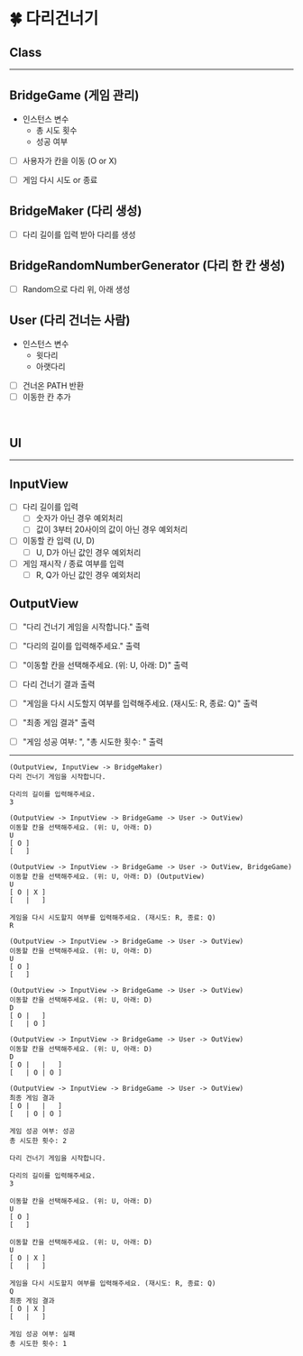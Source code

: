 # 🍀 다리건너기

##  Class

---

## BridgeGame (게임 관리)
- 인스턴스 변수
  - 총 시도 횟수
  - 성공 여부
- [ ] 사용자가 칸을 이동 (O or X)
- [ ] 게임 다시 시도 or 종료

 
## BridgeMaker (다리 생성)
- [ ] 다리 길이를 입력 받아 다리를 생성

## BridgeRandomNumberGenerator (다리 한 칸 생성)
- [ ] Random으로 다리 위, 아래 생성

## User (다리 건너는 사람)
- 인스턴스 변수
  - 윗다리
  - 아랫다리
- [ ] 건너온 PATH 반환
- [ ] 이동한 칸 추가

<br>

## UI

---

## InputView
- [ ] 다리 길이를 입력
  - [ ] 숫자가 아닌 경우 예외처리
  - [ ] 값이 3부터 20사이의 값이 아닌 경우 예외처리
- [ ] 이동할 칸 입력 (U, D)
  - [ ] U, D가 아닌 값인 경우 예외처리
- [ ] 게임 재시작 / 종료 여부를 입력
  - [ ] R, Q가 아닌 값인 경우 예외처리

## OutputView
- [ ] "다리 건너기 게임을 시작합니다." 출력
- [ ] "다리의 길이를 입력해주세요." 출력
- [ ] "이동할 칸을 선택해주세요. (위: U, 아래: D)" 출력
- [ ] 다리 건너기 결과 출력
- [ ] "게임을 다시 시도할지 여부를 입력해주세요. (재시도: R, 종료: Q)" 출력
- [ ] "최종 게임 결과" 출력
- [ ] "게임 성공 여부: ", "총 시도한 횟수: " 출력


---
```
(OutputView, InputView -> BridgeMaker)
다리 건너기 게임을 시작합니다.

다리의 길이를 입력해주세요.
3 

(OutputView -> InputView -> BridgeGame -> User -> OutView)
이동할 칸을 선택해주세요. (위: U, 아래: D) 
U  
[ O ]
[   ]

(OutputView -> InputView -> BridgeGame -> User -> OutView, BridgeGame)
이동할 칸을 선택해주세요. (위: U, 아래: D) (OutputView)
U
[ O | X ]
[   |   ]

게임을 다시 시도할지 여부를 입력해주세요. (재시도: R, 종료: Q)
R

(OutputView -> InputView -> BridgeGame -> User -> OutView)
이동할 칸을 선택해주세요. (위: U, 아래: D)
U
[ O ]
[   ]

(OutputView -> InputView -> BridgeGame -> User -> OutView)
이동할 칸을 선택해주세요. (위: U, 아래: D)
D
[ O |   ]
[   | O ]

(OutputView -> InputView -> BridgeGame -> User -> OutView)
이동할 칸을 선택해주세요. (위: U, 아래: D)
D
[ O |   |   ]
[   | O | O ]

(OutputView -> InputView -> BridgeGame -> User -> OutView)
최종 게임 결과
[ O |   |   ]
[   | O | O ]

게임 성공 여부: 성공
총 시도한 횟수: 2
```

```
다리 건너기 게임을 시작합니다.

다리의 길이를 입력해주세요.
3

이동할 칸을 선택해주세요. (위: U, 아래: D)
U
[ O ]
[   ]

이동할 칸을 선택해주세요. (위: U, 아래: D)
U
[ O | X ]
[   |   ]

게임을 다시 시도할지 여부를 입력해주세요. (재시도: R, 종료: Q)
Q
최종 게임 결과
[ O | X ]
[   |   ]

게임 성공 여부: 실패
총 시도한 횟수: 1
```